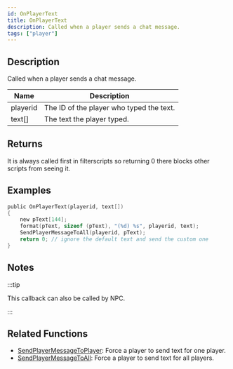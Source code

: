 ```yaml
---
id: OnPlayerText
title: OnPlayerText
description: Called when a player sends a chat message.
tags: ["player"]
---
```


## Description

Called when a player sends a chat message.

| Name     | Description                              |
| -------- | ---------------------------------------- |
| playerid | The ID of the player who typed the text. |
| text[]   | The text the player typed.               |

## Returns

It is always called first in filterscripts so returning 0 there blocks other scripts from seeing it.

## Examples

```c
public OnPlayerText(playerid, text[])
{
    new pText[144];
    format(pText, sizeof (pText), "(%d) %s", playerid, text);
    SendPlayerMessageToAll(playerid, pText);
    return 0; // ignore the default text and send the custom one
}
```

## Notes

:::tip

This callback can also be called by NPC.

:::

## Related Functions

- [SendPlayerMessageToPlayer](../functions/SendPlayerMessageToPlayer.md): Force a player to send text for one player.
- [SendPlayerMessageToAll](../functions/SendPlayerMessageToAll.md): Force a player to send text for all players.
